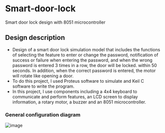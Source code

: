 # Smart-door-lock
Smart door lock design with 8051 microcontroller
## Design description
- Design of a smart door lock simulation model that includes the functions of selecting the feature to enter or change the password, notification of success or failure when entering the password, and when the wrong password is entered 3 times in a row, the door will be locked. within 50 seconds. In addition, when the correct password is entered, the motor will rotate like opening a door.
- To do this project, I used Proteus software to simulate and Keil C software to write the program.
- In this project, I use components including a 4x4 keyboard to communicate and perform features, an LCD screen to display information, a rotary motor, a buzzer and an 8051 microcontroller.
### General configuration diagram
![image](https://github.com/Thanhdat1301/Smart-door-lock/assets/56689423/1e414308-244a-4e7d-b987-9f138c9fd5a6)

